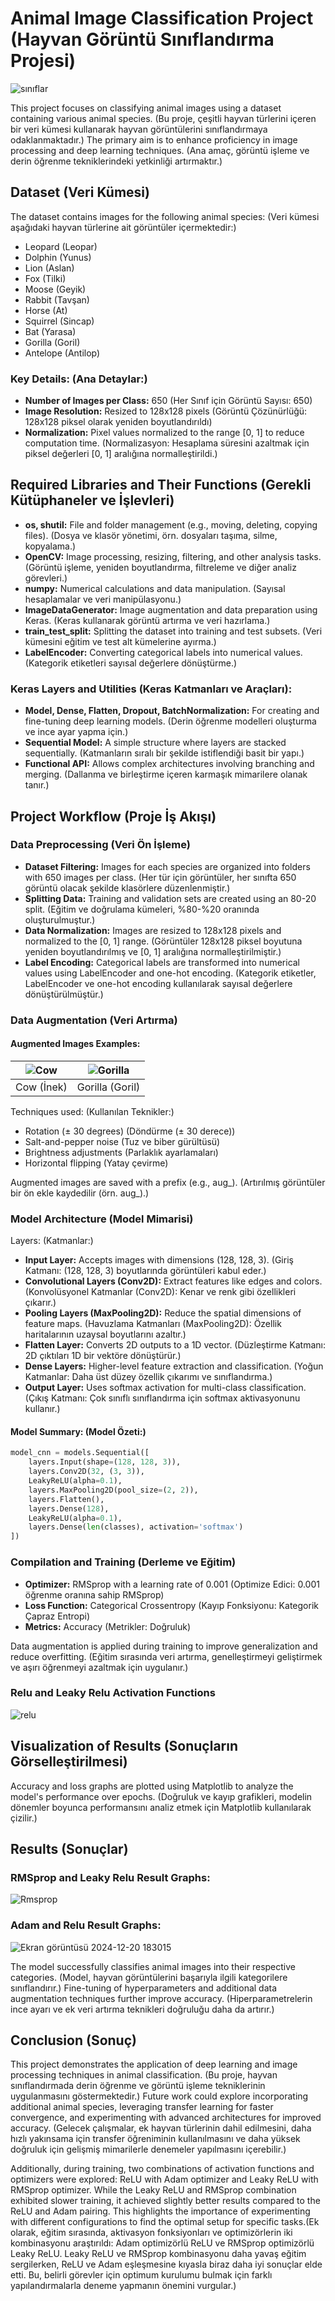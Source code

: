 # Animal Image Classification Project (Hayvan Görüntü Sınıflandırma Projesi)

![sınıflar](https://github.com/user-attachments/assets/24eacf01-2e50-4a92-a47d-7cd2f12af7cc)

This project focuses on classifying animal images using a dataset containing various animal species. (Bu proje, çeşitli hayvan türlerini içeren bir veri kümesi kullanarak hayvan görüntülerini sınıflandırmaya odaklanmaktadır.) The primary aim is to enhance proficiency in image processing and deep learning techniques. (Ana amaç, görüntü işleme ve derin öğrenme tekniklerindeki yetkinliği artırmaktır.)

## Dataset (Veri Kümesi)

The dataset contains images for the following animal species: (Veri kümesi aşağıdaki hayvan türlerine ait görüntüler içermektedir:)

- Leopard (Leopar)
- Dolphin (Yunus)
- Lion (Aslan)
- Fox (Tilki)
- Moose (Geyik)
- Rabbit (Tavşan)
- Horse (At)
- Squirrel (Sincap)
- Bat (Yarasa)
- Gorilla (Goril)
- Antelope (Antilop)

### Key Details: (Ana Detaylar:)

- **Number of Images per Class:** 650 (Her Sınıf için Görüntü Sayısı: 650)
- **Image Resolution:** Resized to 128x128 pixels (Görüntü Çözünürlüğü: 128x128 piksel olarak yeniden boyutlandırıldı)
- **Normalization:** Pixel values normalized to the range [0, 1] to reduce computation time. (Normalizasyon: Hesaplama süresini azaltmak için piksel değerleri [0, 1] aralığına normalleştirildi.)

## Required Libraries and Their Functions (Gerekli Kütüphaneler ve İşlevleri)

- **os, shutil:** File and folder management (e.g., moving, deleting, copying files). (Dosya ve klasör yönetimi, örn. dosyaları taşıma, silme, kopyalama.)
- **OpenCV:** Image processing, resizing, filtering, and other analysis tasks. (Görüntü işleme, yeniden boyutlandırma, filtreleme ve diğer analiz görevleri.)
- **numpy:** Numerical calculations and data manipulation. (Sayısal hesaplamalar ve veri manipülasyonu.)
- **ImageDataGenerator:** Image augmentation and data preparation using Keras. (Keras kullanarak görüntü artırma ve veri hazırlama.)
- **train_test_split:** Splitting the dataset into training and test subsets. (Veri kümesini eğitim ve test alt kümelerine ayırma.)
- **LabelEncoder:** Converting categorical labels into numerical values. (Kategorik etiketleri sayısal değerlere dönüştürme.)

### Keras Layers and Utilities (Keras Katmanları ve Araçları):

- **Model, Dense, Flatten, Dropout, BatchNormalization:** For creating and fine-tuning deep learning models. (Derin öğrenme modelleri oluşturma ve ince ayar yapma için.)
- **Sequential Model:** A simple structure where layers are stacked sequentially. (Katmanların sıralı bir şekilde istiflendiği basit bir yapı.)
- **Functional API:** Allows complex architectures involving branching and merging. (Dallanma ve birleştirme içeren karmaşık mimarilere olanak tanır.)

## Project Workflow (Proje İş Akışı)

### Data Preprocessing (Veri Ön İşleme)

- **Dataset Filtering:** Images for each species are organized into folders with 650 images per class. (Her tür için görüntüler, her sınıfta 650 görüntü olacak şekilde klasörlere düzenlenmiştir.)
- **Splitting Data:** Training and validation sets are created using an 80-20 split. (Eğitim ve doğrulama kümeleri, %80-%20 oranında oluşturulmuştur.)
- **Data Normalization:** Images are resized to 128x128 pixels and normalized to the [0, 1] range. (Görüntüler 128x128 piksel boyutuna yeniden boyutlandırılmış ve [0, 1] aralığına normalleştirilmiştir.)
- **Label Encoding:** Categorical labels are transformed into numerical values using LabelEncoder and one-hot encoding. (Kategorik etiketler, LabelEncoder ve one-hot encoding kullanılarak sayısal değerlere dönüştürülmüştür.)

### Data Augmentation (Veri Artırma)

#### Augmented Images Examples:

| ![Cow](https://github.com/user-attachments/assets/73074e8c-3c44-403c-96b0-bfeb2a580988) | ![Gorilla](https://github.com/user-attachments/assets/faac7f73-80da-47e9-98ce-42bda103bfdb) |
|:---------------------------------------------------------------------------------------:|:------------------------------------------------------------------------------------------:|
| Cow (İnek)                                                                             | Gorilla (Goril)                                                                            |


Techniques used: (Kullanılan Teknikler:)

- Rotation (± 30 degrees) (Döndürme (± 30 derece))
- Salt-and-pepper noise (Tuz ve biber gürültüsü)
- Brightness adjustments (Parlaklık ayarlamaları)
- Horizontal flipping (Yatay çevirme)

Augmented images are saved with a prefix (e.g., aug_). (Artırılmış görüntüler bir ön ekle kaydedilir (örn. aug_).)

### Model Architecture (Model Mimarisi)

Layers: (Katmanlar:)

- **Input Layer:** Accepts images with dimensions (128, 128, 3). (Giriş Katmanı: (128, 128, 3) boyutlarında görüntüleri kabul eder.)
- **Convolutional Layers (Conv2D):** Extract features like edges and colors. (Konvolüsyonel Katmanlar (Conv2D): Kenar ve renk gibi özellikleri çıkarır.)
- **Pooling Layers (MaxPooling2D):** Reduce the spatial dimensions of feature maps. (Havuzlama Katmanları (MaxPooling2D): Özellik haritalarının uzaysal boyutlarını azaltır.)
- **Flatten Layer:** Converts 2D outputs to a 1D vector. (Düzleştirme Katmanı: 2D çıktıları 1D bir vektöre dönüştürür.)
- **Dense Layers:** Higher-level feature extraction and classification. (Yoğun Katmanlar: Daha üst düzey özellik çıkarımı ve sınıflandırma.)
- **Output Layer:** Uses softmax activation for multi-class classification. (Çıkış Katmanı: Çok sınıflı sınıflandırma için softmax aktivasyonunu kullanır.)

#### Model Summary: (Model Özeti:)

```python
model_cnn = models.Sequential([
    layers.Input(shape=(128, 128, 3)),
    layers.Conv2D(32, (3, 3)),
    LeakyReLU(alpha=0.1),
    layers.MaxPooling2D(pool_size=(2, 2)),
    layers.Flatten(),
    layers.Dense(128),
    LeakyReLU(alpha=0.1),
    layers.Dense(len(classes), activation='softmax')
])
```

### Compilation and Training (Derleme ve Eğitim)

- **Optimizer:** RMSprop with a learning rate of 0.001 (Optimize Edici: 0.001 öğrenme oranına sahip RMSprop)
- **Loss Function:** Categorical Crossentropy (Kayıp Fonksiyonu: Kategorik Çapraz Entropi)
- **Metrics:** Accuracy (Metrikler: Doğruluk)

Data augmentation is applied during training to improve generalization and reduce overfitting. (Eğitim sırasında veri artırma, genelleştirmeyi geliştirmek ve aşırı öğrenmeyi azaltmak için uygulanır.)

### Relu and Leaky Relu  Activation Functions 
![relu](https://github.com/user-attachments/assets/b54d6d3f-c806-42f5-af53-de301357c763)

## Visualization of Results (Sonuçların Görselleştirilmesi)

Accuracy and loss graphs are plotted using Matplotlib to analyze the model's performance over epochs. (Doğruluk ve kayıp grafikleri, modelin dönemler boyunca performansını analiz etmek için Matplotlib kullanılarak çizilir.)

## Results (Sonuçlar)

### RMSprop and Leaky Relu Result Graphs:
![Rmsprop](https://github.com/user-attachments/assets/2ae78b45-ef70-4f15-b8de-d88a1701b850)

### Adam and Relu Result Graphs:
![Ekran görüntüsü 2024-12-20 183015](https://github.com/user-attachments/assets/b213bbfa-49ca-42eb-82da-53281d0bbd70)

The model successfully classifies animal images into their respective categories. (Model, hayvan görüntülerini başarıyla ilgili kategorilere sınıflandırır.) Fine-tuning of hyperparameters and additional data augmentation techniques further improve accuracy. (Hiperparametrelerin ince ayarı ve ek veri artırma teknikleri doğruluğu daha da artırır.)

## Conclusion (Sonuç)

This project demonstrates the application of deep learning and image processing techniques in animal classification. (Bu proje, hayvan sınıflandırmada derin öğrenme ve görüntü işleme tekniklerinin uygulanmasını göstermektedir.) Future work could explore incorporating additional animal species, leveraging transfer learning for faster convergence, and experimenting with advanced architectures for improved accuracy. (Gelecek çalışmalar, ek hayvan türlerinin dahil edilmesini, daha hızlı yakınsama için transfer öğreniminin kullanılmasını ve daha yüksek doğruluk için gelişmiş mimarilerle denemeler yapılmasını içerebilir.)

Additionally, during training, two combinations of activation functions and optimizers were explored: ReLU with Adam optimizer and Leaky ReLU with RMSprop optimizer. While the Leaky ReLU and RMSprop combination exhibited slower training, it achieved slightly better results compared to the ReLU and Adam pairing. This highlights the importance of experimenting with different configurations to find the optimal setup for specific tasks.(Ek olarak, eğitim sırasında, aktivasyon fonksiyonları ve optimizörlerin iki kombinasyonu araştırıldı: Adam optimizörlü ReLU ve RMSprop optimizörlü Leaky ReLU. Leaky ReLU ve RMSprop kombinasyonu daha yavaş eğitim sergilerken, ReLU ve Adam eşleşmesine kıyasla biraz daha iyi sonuçlar elde etti. Bu, belirli görevler için optimum kurulumu bulmak için farklı yapılandırmalarla deneme yapmanın önemini vurgular.)


